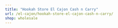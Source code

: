 ```yaml
---
title: "Hookah Store El Cajon Cash n Carry"
url: /el-cajon/hookah-store-el-cajon-cash-n-carry/
shop: wholesale
---
```

